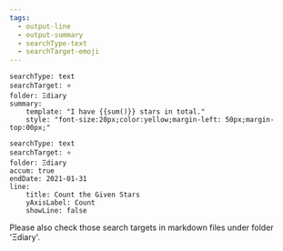 ```yaml
---
tags:
  - output-line
  - output-summary
  - searchType-text
  - searchTarget-emoji
---
```


```tracker
searchType: text
searchTarget: ⭐
folder: Ξdiary
summary:
    template: "I have {{sum()}} stars in total."
    style: "font-size:20px;color:yellow;margin-left: 50px;margin-top:00px;"
```

```tracker
searchType: text
searchTarget: ⭐
folder: Ξdiary
accum: true
endDate: 2021-01-31
line:
    title: Count the Given Stars
    yAxisLabel: Count
    showLine: false
```

Please also check those search targets in markdown files under folder 'Ξdiary'.

